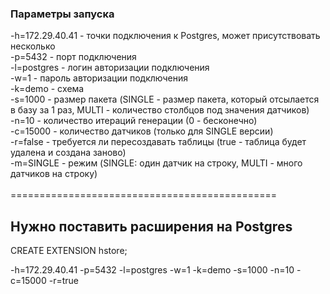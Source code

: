 ### Параметры запуска<br/>
-h=172.29.40.41 - точки подключения к Postgres, может присутствовать несколько<br/>
-p=5432 - порт подключения<br/>
-l=postgres - логин авторизации подключения<br/>
-w=1 - пароль авторизации подключения<br/>
-k=demo - cхема <br/>
-s=1000 - размер пакета (SINGLE - размер пакета, который отсылается в базу за 1 раз, MULTI - количество столбцов под значения датчиков)<br/>
-n=10 - количество итераций генерации (0 - бесконечно)<br/>
-c=15000 - количество датчиков (только для SINGLE версии)<br/>
-r=false - требуется ли пересоздавать таблицы (true - таблица будет удалена и создана заново)<br/>
-m=SINGLE - режим (SINGLE: один датчик на строку, MULTI - много датчиков на строку)<br/>
<br/>
==============================================<br/>
## Нужно поставить расширения на Postgres
CREATE EXTENSION hstore;

-h=172.29.40.41 -p=5432 -l=postgres -w=1 -k=demo -s=1000 -n=10 -c=15000 -r=true
